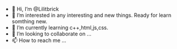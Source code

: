 - 👋 Hi, I’m @Lilitbrick
- 👀 I’m interested in any interesting and new things. Ready for learn somthing new.
- 🌱 I’m currently learning c++,html,js,css.
- 💞️ I’m looking to collaborate on ...
- 📫 How to reach me ...

<!---
Lilitbrick/Lilitbrick is a ✨ special ✨ repository because its `README.md` (this file) appears on your GitHub profile.
You can click the Preview link to take a look at your changes.
--->
